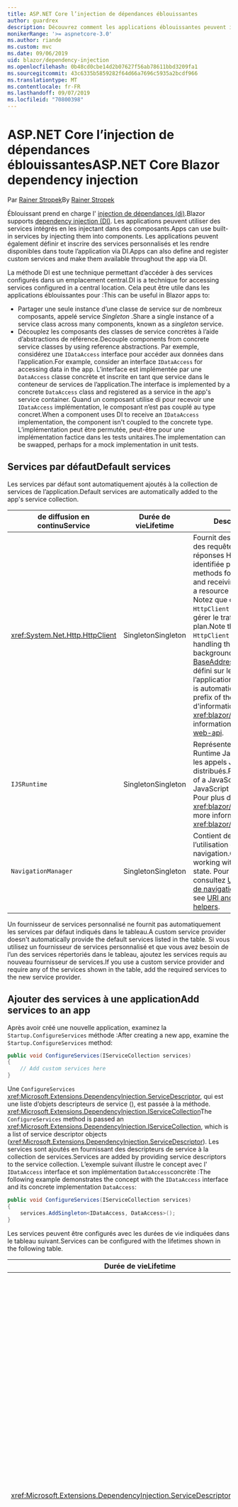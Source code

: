 ```yaml
---
title: ASP.NET Core l’injection de dépendances éblouissantes
author: guardrex
description: Découvrez comment les applications éblouissantes peuvent injecter des services dans des composants.
monikerRange: '>= aspnetcore-3.0'
ms.author: riande
ms.custom: mvc
ms.date: 09/06/2019
uid: blazor/dependency-injection
ms.openlocfilehash: 0b48cd0cbe14d2b07627f56ab78611bbd3209fa1
ms.sourcegitcommit: 43c6335b5859282f64d66a7696c5935a2bcdf966
ms.translationtype: MT
ms.contentlocale: fr-FR
ms.lasthandoff: 09/07/2019
ms.locfileid: "70800398"
---
```

# <a name="aspnet-core-blazor-dependency-injection"></a><span data-ttu-id="1b0da-103">ASP.NET Core l’injection de dépendances éblouissantes</span><span class="sxs-lookup"><span data-stu-id="1b0da-103">ASP.NET Core Blazor dependency injection</span></span>

<span data-ttu-id="1b0da-104">Par [Rainer Stropek](https://www.timecockpit.com)</span><span class="sxs-lookup"><span data-stu-id="1b0da-104">By [Rainer Stropek](https://www.timecockpit.com)</span></span>

<span data-ttu-id="1b0da-105">Éblouissant prend en charge l' [injection de dépendances (di)](xref:fundamentals/dependency-injection).</span><span class="sxs-lookup"><span data-stu-id="1b0da-105">Blazor supports [dependency injection (DI)](xref:fundamentals/dependency-injection).</span></span> <span data-ttu-id="1b0da-106">Les applications peuvent utiliser des services intégrés en les injectant dans des composants.</span><span class="sxs-lookup"><span data-stu-id="1b0da-106">Apps can use built-in services by injecting them into components.</span></span> <span data-ttu-id="1b0da-107">Les applications peuvent également définir et inscrire des services personnalisés et les rendre disponibles dans toute l’application via DI.</span><span class="sxs-lookup"><span data-stu-id="1b0da-107">Apps can also define and register custom services and make them available throughout the app via DI.</span></span>

<span data-ttu-id="1b0da-108">La méthode DI est une technique permettant d’accéder à des services configurés dans un emplacement central.</span><span class="sxs-lookup"><span data-stu-id="1b0da-108">DI is a technique for accessing services configured in a central location.</span></span> <span data-ttu-id="1b0da-109">Cela peut être utile dans les applications éblouissantes pour :</span><span class="sxs-lookup"><span data-stu-id="1b0da-109">This can be useful in Blazor apps to:</span></span>

* <span data-ttu-id="1b0da-110">Partager une seule instance d’une classe de service sur de nombreux composants, appelé service *Singleton* .</span><span class="sxs-lookup"><span data-stu-id="1b0da-110">Share a single instance of a service class across many components, known as a *singleton* service.</span></span>
* <span data-ttu-id="1b0da-111">Découplez les composants des classes de service concrètes à l’aide d’abstractions de référence.</span><span class="sxs-lookup"><span data-stu-id="1b0da-111">Decouple components from concrete service classes by using reference abstractions.</span></span> <span data-ttu-id="1b0da-112">Par exemple, considérez une `IDataAccess` interface pour accéder aux données dans l’application.</span><span class="sxs-lookup"><span data-stu-id="1b0da-112">For example, consider an interface `IDataAccess` for accessing data in the app.</span></span> <span data-ttu-id="1b0da-113">L’interface est implémentée par une `DataAccess` classe concrète et inscrite en tant que service dans le conteneur de services de l’application.</span><span class="sxs-lookup"><span data-stu-id="1b0da-113">The interface is implemented by a concrete `DataAccess` class and registered as a service in the app's service container.</span></span> <span data-ttu-id="1b0da-114">Quand un composant utilise di pour recevoir une `IDataAccess` implémentation, le composant n’est pas couplé au type concret.</span><span class="sxs-lookup"><span data-stu-id="1b0da-114">When a component uses DI to receive an `IDataAccess` implementation, the component isn't coupled to the concrete type.</span></span> <span data-ttu-id="1b0da-115">L’implémentation peut être permutée, peut-être pour une implémentation factice dans les tests unitaires.</span><span class="sxs-lookup"><span data-stu-id="1b0da-115">The implementation can be swapped, perhaps for a mock implementation in unit tests.</span></span>

## <a name="default-services"></a><span data-ttu-id="1b0da-116">Services par défaut</span><span class="sxs-lookup"><span data-stu-id="1b0da-116">Default services</span></span>

<span data-ttu-id="1b0da-117">Les services par défaut sont automatiquement ajoutés à la collection de services de l’application.</span><span class="sxs-lookup"><span data-stu-id="1b0da-117">Default services are automatically added to the app's service collection.</span></span>

| <span data-ttu-id="1b0da-118">de diffusion en continu</span><span class="sxs-lookup"><span data-stu-id="1b0da-118">Service</span></span> | <span data-ttu-id="1b0da-119">Durée de vie</span><span class="sxs-lookup"><span data-stu-id="1b0da-119">Lifetime</span></span> | <span data-ttu-id="1b0da-120">Description</span><span class="sxs-lookup"><span data-stu-id="1b0da-120">Description</span></span> |
| ------- | -------- | ----------- |
| <xref:System.Net.Http.HttpClient> | <span data-ttu-id="1b0da-121">Singleton</span><span class="sxs-lookup"><span data-stu-id="1b0da-121">Singleton</span></span> | <span data-ttu-id="1b0da-122">Fournit des méthodes pour envoyer des requêtes HTTP et recevoir des réponses HTTP d’une ressource identifiée par un URI.</span><span class="sxs-lookup"><span data-stu-id="1b0da-122">Provides methods for sending HTTP requests and receiving HTTP responses from a resource identified by a URI.</span></span> <span data-ttu-id="1b0da-123">Notez que cette instance de `HttpClient` utilise le navigateur pour gérer le trafic HTTP en arrière-plan.</span><span class="sxs-lookup"><span data-stu-id="1b0da-123">Note that this instance of `HttpClient` uses the browser for handling the HTTP traffic in the background.</span></span> <span data-ttu-id="1b0da-124">[Httpclient. BaseAddress](xref:System.Net.Http.HttpClient.BaseAddress) est automatiquement défini sur le préfixe URI de base de l’application.</span><span class="sxs-lookup"><span data-stu-id="1b0da-124">[HttpClient.BaseAddress](xref:System.Net.Http.HttpClient.BaseAddress) is automatically set to the base URI prefix of the app.</span></span> <span data-ttu-id="1b0da-125">Pour plus d'informations, consultez <xref:blazor/call-web-api>.</span><span class="sxs-lookup"><span data-stu-id="1b0da-125">For more information, see <xref:blazor/call-web-api>.</span></span> |
| `IJSRuntime` | <span data-ttu-id="1b0da-126">Singleton</span><span class="sxs-lookup"><span data-stu-id="1b0da-126">Singleton</span></span> | <span data-ttu-id="1b0da-127">Représente une instance d’un Runtime JavaScript dans laquelle les appels JavaScript sont distribués.</span><span class="sxs-lookup"><span data-stu-id="1b0da-127">Represents an instance of a JavaScript runtime where JavaScript calls are dispatched.</span></span> <span data-ttu-id="1b0da-128">Pour plus d'informations, consultez <xref:blazor/javascript-interop>.</span><span class="sxs-lookup"><span data-stu-id="1b0da-128">For more information, see <xref:blazor/javascript-interop>.</span></span> |
| `NavigationManager` | <span data-ttu-id="1b0da-129">Singleton</span><span class="sxs-lookup"><span data-stu-id="1b0da-129">Singleton</span></span> | <span data-ttu-id="1b0da-130">Contient des assistances pour l’utilisation des URI et de l’état de navigation.</span><span class="sxs-lookup"><span data-stu-id="1b0da-130">Contains helpers for working with URIs and navigation state.</span></span> <span data-ttu-id="1b0da-131">Pour plus d’informations, consultez [URI et assistance de l’état de navigation](xref:blazor/routing#uri-and-navigation-state-helpers).</span><span class="sxs-lookup"><span data-stu-id="1b0da-131">For more information, see [URI and navigation state helpers](xref:blazor/routing#uri-and-navigation-state-helpers).</span></span> |

<span data-ttu-id="1b0da-132">Un fournisseur de services personnalisé ne fournit pas automatiquement les services par défaut indiqués dans le tableau.</span><span class="sxs-lookup"><span data-stu-id="1b0da-132">A custom service provider doesn't automatically provide the default services listed in the table.</span></span> <span data-ttu-id="1b0da-133">Si vous utilisez un fournisseur de services personnalisé et que vous avez besoin de l’un des services répertoriés dans le tableau, ajoutez les services requis au nouveau fournisseur de services.</span><span class="sxs-lookup"><span data-stu-id="1b0da-133">If you use a custom service provider and require any of the services shown in the table, add the required services to the new service provider.</span></span>

## <a name="add-services-to-an-app"></a><span data-ttu-id="1b0da-134">Ajouter des services à une application</span><span class="sxs-lookup"><span data-stu-id="1b0da-134">Add services to an app</span></span>

<span data-ttu-id="1b0da-135">Après avoir créé une nouvelle application, examinez la `Startup.ConfigureServices` méthode :</span><span class="sxs-lookup"><span data-stu-id="1b0da-135">After creating a new app, examine the `Startup.ConfigureServices` method:</span></span>

```csharp
public void ConfigureServices(IServiceCollection services)
{
    // Add custom services here
}
```

<span data-ttu-id="1b0da-136">Une `ConfigureServices` <xref:Microsoft.Extensions.DependencyInjection.ServiceDescriptor>, qui est une liste d’objets descripteurs de service (), est passée à la méthode. <xref:Microsoft.Extensions.DependencyInjection.IServiceCollection></span><span class="sxs-lookup"><span data-stu-id="1b0da-136">The `ConfigureServices` method is passed an <xref:Microsoft.Extensions.DependencyInjection.IServiceCollection>, which is a list of service descriptor objects (<xref:Microsoft.Extensions.DependencyInjection.ServiceDescriptor>).</span></span> <span data-ttu-id="1b0da-137">Les services sont ajoutés en fournissant des descripteurs de service à la collection de services.</span><span class="sxs-lookup"><span data-stu-id="1b0da-137">Services are added by providing service descriptors to the service collection.</span></span> <span data-ttu-id="1b0da-138">L’exemple suivant illustre le concept avec l' `IDataAccess` interface et son implémentation `DataAccess`concrète :</span><span class="sxs-lookup"><span data-stu-id="1b0da-138">The following example demonstrates the concept with the `IDataAccess` interface and its concrete implementation `DataAccess`:</span></span>

```csharp
public void ConfigureServices(IServiceCollection services)
{
    services.AddSingleton<IDataAccess, DataAccess>();
}
```

<span data-ttu-id="1b0da-139">Les services peuvent être configurés avec les durées de vie indiquées dans le tableau suivant.</span><span class="sxs-lookup"><span data-stu-id="1b0da-139">Services can be configured with the lifetimes shown in the following table.</span></span>

| <span data-ttu-id="1b0da-140">Durée de vie</span><span class="sxs-lookup"><span data-stu-id="1b0da-140">Lifetime</span></span> | <span data-ttu-id="1b0da-141">Description</span><span class="sxs-lookup"><span data-stu-id="1b0da-141">Description</span></span> |
| -------- | ----------- |
| <xref:Microsoft.Extensions.DependencyInjection.ServiceDescriptor.Scoped*> | <span data-ttu-id="1b0da-142">Les applications webassembly éblouissantes n’ont pas actuellement de concept d’étendues DI.</span><span class="sxs-lookup"><span data-stu-id="1b0da-142">Blazor WebAssembly apps don't currently have a concept of DI scopes.</span></span> <span data-ttu-id="1b0da-143">`Scoped`-les services inscrits se `Singleton` comportent comme des services.</span><span class="sxs-lookup"><span data-stu-id="1b0da-143">`Scoped`-registered services behave like `Singleton` services.</span></span> <span data-ttu-id="1b0da-144">Toutefois, le modèle d’hébergement côté serveur prend en `Scoped` charge la durée de vie.</span><span class="sxs-lookup"><span data-stu-id="1b0da-144">However, the server-side hosting model supports the `Scoped` lifetime.</span></span> <span data-ttu-id="1b0da-145">Dans les applications serveur éblouissantes, l’inscription d’un service étendu est limitée à la *connexion*.</span><span class="sxs-lookup"><span data-stu-id="1b0da-145">In Blazor Server apps, a scoped service registration is scoped to the *connection*.</span></span> <span data-ttu-id="1b0da-146">Pour cette raison, il est préférable d’utiliser les services délimités pour les services qui doivent être étendus à l’utilisateur actuel, même si l’objectif actuel est d’exécuter côté client dans le navigateur.</span><span class="sxs-lookup"><span data-stu-id="1b0da-146">For this reason, using scoped services is preferred for services that should be scoped to the current user, even if the current intent is to run client-side in the browser.</span></span> |
| <xref:Microsoft.Extensions.DependencyInjection.ServiceDescriptor.Singleton*> | <span data-ttu-id="1b0da-147">DI crée une *seule instance* du service.</span><span class="sxs-lookup"><span data-stu-id="1b0da-147">DI creates a *single instance* of the service.</span></span> <span data-ttu-id="1b0da-148">Tous les composants qui `Singleton` requièrent un service reçoivent une instance du même service.</span><span class="sxs-lookup"><span data-stu-id="1b0da-148">All components requiring a `Singleton` service receive an instance of the same service.</span></span> |
| <xref:Microsoft.Extensions.DependencyInjection.ServiceDescriptor.Transient*> | <span data-ttu-id="1b0da-149">Chaque fois qu’un composant obtient une instance d' `Transient` un service à partir du conteneur de service, il reçoit une *nouvelle instance* du service.</span><span class="sxs-lookup"><span data-stu-id="1b0da-149">Whenever a component obtains an instance of a `Transient` service from the service container, it receives a *new instance* of the service.</span></span> |

<span data-ttu-id="1b0da-150">Le système DI est basé sur le système DI dans ASP.NET Core.</span><span class="sxs-lookup"><span data-stu-id="1b0da-150">The DI system is based on the DI system in ASP.NET Core.</span></span> <span data-ttu-id="1b0da-151">Pour plus d'informations, consultez <xref:fundamentals/dependency-injection>.</span><span class="sxs-lookup"><span data-stu-id="1b0da-151">For more information, see <xref:fundamentals/dependency-injection>.</span></span>

## <a name="request-a-service-in-a-component"></a><span data-ttu-id="1b0da-152">Demander un service dans un composant</span><span class="sxs-lookup"><span data-stu-id="1b0da-152">Request a service in a component</span></span>

<span data-ttu-id="1b0da-153">Une fois les services ajoutés à la collection de services, injectez les services dans les [ \@](xref:mvc/views/razor#inject) composants à l’aide de la directive Razor Inject.</span><span class="sxs-lookup"><span data-stu-id="1b0da-153">After services are added to the service collection, inject the services into the components using the [\@inject](xref:mvc/views/razor#inject) Razor directive.</span></span> <span data-ttu-id="1b0da-154">`@inject`a deux paramètres :</span><span class="sxs-lookup"><span data-stu-id="1b0da-154">`@inject` has two parameters:</span></span>

* <span data-ttu-id="1b0da-155">Tapez &ndash; le type du service à injecter.</span><span class="sxs-lookup"><span data-stu-id="1b0da-155">Type &ndash; The type of the service to inject.</span></span>
* <span data-ttu-id="1b0da-156">Propriété &ndash; nom de la propriété qui reçoit le service d’application injecté.</span><span class="sxs-lookup"><span data-stu-id="1b0da-156">Property &ndash; The name of the property receiving the injected app service.</span></span> <span data-ttu-id="1b0da-157">La propriété ne nécessite pas de création manuelle.</span><span class="sxs-lookup"><span data-stu-id="1b0da-157">The property doesn't require manual creation.</span></span> <span data-ttu-id="1b0da-158">Le compilateur crée la propriété.</span><span class="sxs-lookup"><span data-stu-id="1b0da-158">The compiler creates the property.</span></span>

<span data-ttu-id="1b0da-159">Pour plus d'informations, consultez <xref:mvc/views/dependency-injection>.</span><span class="sxs-lookup"><span data-stu-id="1b0da-159">For more information, see <xref:mvc/views/dependency-injection>.</span></span>

<span data-ttu-id="1b0da-160">Utilisez plusieurs `@inject` instructions pour injecter différents services.</span><span class="sxs-lookup"><span data-stu-id="1b0da-160">Use multiple `@inject` statements to inject different services.</span></span>

<span data-ttu-id="1b0da-161">L'exemple suivant montre comment utiliser `@inject`.</span><span class="sxs-lookup"><span data-stu-id="1b0da-161">The following example shows how to use `@inject`.</span></span> <span data-ttu-id="1b0da-162">Le service qui `Services.IDataAccess` implémente est injecté dans la propriété `DataRepository`du composant.</span><span class="sxs-lookup"><span data-stu-id="1b0da-162">The service implementing `Services.IDataAccess` is injected into the component's property `DataRepository`.</span></span> <span data-ttu-id="1b0da-163">Notez la manière dont le code utilise uniquement `IDataAccess` l’abstraction :</span><span class="sxs-lookup"><span data-stu-id="1b0da-163">Note how the code is only using the `IDataAccess` abstraction:</span></span>

[!code-cshtml[](dependency-injection/samples_snapshot/3.x/CustomerList.razor?highlight=2-3,23)]

<span data-ttu-id="1b0da-164">En interne, la propriété générée (`DataRepository`) est décorée avec `InjectAttribute` l’attribut.</span><span class="sxs-lookup"><span data-stu-id="1b0da-164">Internally, the generated property (`DataRepository`) is decorated with the `InjectAttribute` attribute.</span></span> <span data-ttu-id="1b0da-165">En règle générale, cet attribut n’est pas utilisé directement.</span><span class="sxs-lookup"><span data-stu-id="1b0da-165">Typically, this attribute isn't used directly.</span></span> <span data-ttu-id="1b0da-166">Si une classe de base est requise pour les composants et les propriétés injectées sont également requises pour la classe de base `InjectAttribute`, ajoutez manuellement le :</span><span class="sxs-lookup"><span data-stu-id="1b0da-166">If a base class is required for components and injected properties are also required for the base class, manually add the `InjectAttribute`:</span></span>

```csharp
public class ComponentBase : IComponent
{
    // DI works even if using the InjectAttribute in a component's base class.
    [Inject]
    protected IDataAccess DataRepository { get; set; }
    ...
}
```

<span data-ttu-id="1b0da-167">Dans les composants dérivés de la classe de `@inject` base, la directive n’est pas obligatoire.</span><span class="sxs-lookup"><span data-stu-id="1b0da-167">In components derived from the base class, the `@inject` directive isn't required.</span></span> <span data-ttu-id="1b0da-168">Le `InjectAttribute` de la classe de base est suffisant :</span><span class="sxs-lookup"><span data-stu-id="1b0da-168">The `InjectAttribute` of the base class is sufficient:</span></span>

```cshtml
@page "/demo"
@inherits ComponentBase

<h1>Demo Component</h1>
```

## <a name="use-di-in-services"></a><span data-ttu-id="1b0da-169">Utiliser DI dans les services</span><span class="sxs-lookup"><span data-stu-id="1b0da-169">Use DI in services</span></span>

<span data-ttu-id="1b0da-170">Les services complexes peuvent nécessiter des services supplémentaires.</span><span class="sxs-lookup"><span data-stu-id="1b0da-170">Complex services might require additional services.</span></span> <span data-ttu-id="1b0da-171">Dans l’exemple précédent, `DataAccess` peut nécessiter `HttpClient` le service par défaut.</span><span class="sxs-lookup"><span data-stu-id="1b0da-171">In the prior example, `DataAccess` might require the `HttpClient` default service.</span></span> <span data-ttu-id="1b0da-172">`@inject`(ou) `InjectAttribute`n’est pas disponible pour une utilisation dans les services.</span><span class="sxs-lookup"><span data-stu-id="1b0da-172">`@inject` (or the `InjectAttribute`) isn't available for use in services.</span></span> <span data-ttu-id="1b0da-173">L' *injection de constructeur* doit être utilisée à la place.</span><span class="sxs-lookup"><span data-stu-id="1b0da-173">*Constructor injection* must be used instead.</span></span> <span data-ttu-id="1b0da-174">Les services requis sont ajoutés en ajoutant des paramètres au constructeur du service.</span><span class="sxs-lookup"><span data-stu-id="1b0da-174">Required services are added by adding parameters to the service's constructor.</span></span> <span data-ttu-id="1b0da-175">Lorsque DI crée le service, il reconnaît les services dont il a besoin dans le constructeur et les fournit en conséquence.</span><span class="sxs-lookup"><span data-stu-id="1b0da-175">When DI creates the service, it recognizes the services it requires in the constructor and provides them accordingly.</span></span>

```csharp
public class DataAccess : IDataAccess
{
    // The constructor receives an HttpClient via dependency
    // injection. HttpClient is a default service.
    public DataAccess(HttpClient client)
    {
        ...
    }
}
```

<span data-ttu-id="1b0da-176">Conditions préalables pour l’injection de constructeur :</span><span class="sxs-lookup"><span data-stu-id="1b0da-176">Prerequisites for constructor injection:</span></span>

* <span data-ttu-id="1b0da-177">Un constructeur doit exister dont les arguments peuvent tous être remplis par DI.</span><span class="sxs-lookup"><span data-stu-id="1b0da-177">One constructor must exist whose arguments can all be fulfilled by DI.</span></span> <span data-ttu-id="1b0da-178">Les paramètres supplémentaires non couverts par DI sont autorisés s’ils spécifient des valeurs par défaut.</span><span class="sxs-lookup"><span data-stu-id="1b0da-178">Additional parameters not covered by DI are allowed if they specify default values.</span></span>
* <span data-ttu-id="1b0da-179">Le constructeur applicable doit être *public*.</span><span class="sxs-lookup"><span data-stu-id="1b0da-179">The applicable constructor must be *public*.</span></span>
* <span data-ttu-id="1b0da-180">Un constructeur applicable doit exister.</span><span class="sxs-lookup"><span data-stu-id="1b0da-180">One applicable constructor must exist.</span></span> <span data-ttu-id="1b0da-181">En cas d’ambiguïté, DI lève une exception.</span><span class="sxs-lookup"><span data-stu-id="1b0da-181">In case of an ambiguity, DI throws an exception.</span></span>

## <a name="utility-base-component-classes-to-manage-a-di-scope"></a><span data-ttu-id="1b0da-182">Classes de composants de base de l’utilitaire pour gérer une étendue DI</span><span class="sxs-lookup"><span data-stu-id="1b0da-182">Utility base component classes to manage a DI scope</span></span>

<span data-ttu-id="1b0da-183">Dans ASP.NET Core applications, les services délimités sont généralement étendus à la requête actuelle.</span><span class="sxs-lookup"><span data-stu-id="1b0da-183">In ASP.NET Core apps, scoped services are typically scoped to the current request.</span></span> <span data-ttu-id="1b0da-184">Une fois la demande terminée, tous les services délimités ou temporaires sont supprimés par le système DI.</span><span class="sxs-lookup"><span data-stu-id="1b0da-184">After the request completes, any scoped or transient services are disposed by the DI system.</span></span> <span data-ttu-id="1b0da-185">Dans les applications serveur éblouissantes, l’étendue de la demande est valable pendant la durée de la connexion du client, ce qui peut entraîner des services transitoires et de portée de vie bien plus longs que prévu.</span><span class="sxs-lookup"><span data-stu-id="1b0da-185">In Blazor Server apps, the request scope lasts for the duration of the client connection, which can result in transient and scoped services living much longer than expected.</span></span>

<span data-ttu-id="1b0da-186">Pour étendre les services à la durée de vie d’un composant, `OwningComponentBase` peut `OwningComponentBase<TService>` utiliser les classes de base et.</span><span class="sxs-lookup"><span data-stu-id="1b0da-186">To scope services to the lifetime of a component, can use the `OwningComponentBase` and `OwningComponentBase<TService>` base classes.</span></span> <span data-ttu-id="1b0da-187">Ces classes de base exposent `ScopedServices` une `IServiceProvider` propriété de type qui résout les services dont la portée est limitée à la durée de vie du composant.</span><span class="sxs-lookup"><span data-stu-id="1b0da-187">These base classes expose a `ScopedServices` property of type `IServiceProvider` that resolve services that are scoped to the lifetime of the component.</span></span> <span data-ttu-id="1b0da-188">Pour créer un composant qui hérite d’une classe de base dans Razor, utilisez `@inherits` la directive.</span><span class="sxs-lookup"><span data-stu-id="1b0da-188">To author a component that inherits from a base class in Razor, use the `@inherits` directive.</span></span>

```cshtml
@page "/users"
@attribute [Authorize]
@inherits OwningComponentBase<Data.ApplicationDbContext>

<h1>Users (@Service.Users.Count())</h1>
<ul>
    @foreach (var user in Service.Users)
    {
        <li>@user.UserName</li>
    }
</ul>
```

> [!NOTE]
> <span data-ttu-id="1b0da-189">Les services injectés dans le composant `@inject` à l' `InjectAttribute` aide de ou de ne sont pas créés dans l’étendue du composant et sont liés à l’étendue de la demande.</span><span class="sxs-lookup"><span data-stu-id="1b0da-189">Services injected into the component using `@inject` or the `InjectAttribute` aren't created in the component's scope and are tied to the request scope.</span></span>

## <a name="additional-resources"></a><span data-ttu-id="1b0da-190">Ressources supplémentaires</span><span class="sxs-lookup"><span data-stu-id="1b0da-190">Additional resources</span></span>

* <xref:fundamentals/dependency-injection>
* <xref:mvc/views/dependency-injection>
